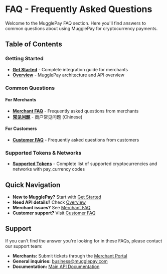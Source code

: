 # FAQ - Frequently Asked Questions

Welcome to the MugglePay FAQ section. Here you'll find answers to common questions about using MugglePay for cryptocurrency payments.

## Table of Contents

### Getting Started
- **[Get Started](GetStarted.md)** - Complete integration guide for merchants
- **[Overview](Overview.md)** - MugglePay architecture and API overview

### Common Questions

#### For Merchants
- **[Merchant FAQ](MerchantFAQ.md)** - Frequently asked questions from merchants
- **[常见问题](常见问题.md)** - 商户常见问题 (Chinese)

#### For Customers
- **[Customer FAQ](CustomerFAQ.md)** - Frequently asked questions from customers

### Supported Tokens & Networks
- **[Supported Tokens](SupportedTokens.md)** - Complete list of supported cryptocurrencies and networks with pay_currency codes

## Quick Navigation

- **New to MugglePay?** Start with [Get Started](GetStarted.md)
- **Need API details?** Check [Overview](Overview.md)
- **Merchant issues?** See [Merchant FAQ](MerchantFAQ.md)
- **Customer support?** Visit [Customer FAQ](CustomerFAQ.md)

## Support

If you can't find the answer you're looking for in these FAQs, please contact our support team:

- **Merchants:** Submit tickets through the [Merchant Portal](https://merchants.mugglepay.com/)
- **General inquiries:** business@mugglepay.com
- **Documentation:** [Main API Documentation](../README.md)

